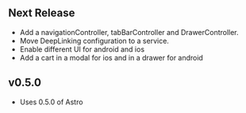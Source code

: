 ## Next Release
- Add a navigationController, tabBarController and DrawerController.
- Move DeepLinking configuration to a service.
- Enable different UI for android and ios
- Add a cart in a modal for ios and in a drawer for android

## v0.5.0
- Uses 0.5.0 of Astro
